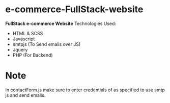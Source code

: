 # e-commerce-FullStack-website
**FullStack e-commerce Website**
Technologies Used:
- HTML & SCSS
- Javascript
- smtpjs (To Send emails over JS)
- Jquery
- PHP (For Backend)

# Note
In contactForm.js make sure to enter credentials of as specified to use smtp js and send emails.
